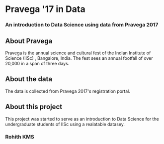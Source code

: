 # Pravega '17 in Data
### An introduction to Data Science using data from Pravega 2017

## About Pravega
Pravega is the annual science and cultural fest of the Indian Institute of Science (IISc) , Bangalore, India. The fest sees an annual footfall of over 20,000 in a span of three days.

## About the data
The data is collected from Pravega 2017's registration portal.

## About this project

This project was started to serve as an introduction to Data Science for the undergraduate students of IISc using a realatable datasey.

### Rohith KMS
